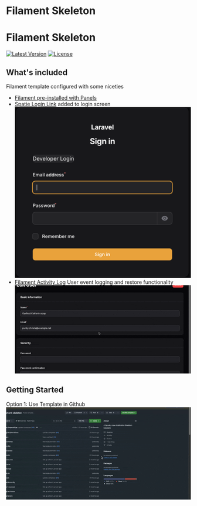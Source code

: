 # Filament Skeleton
# Filament Skeleton

[![Latest Version](https://img.shields.io/github/v/release/jordanpartridge/filament-skeleton)](https://github.com/jordanpartridge/filament-skeleton/releases)
[![License](https://img.shields.io/github/license/jordanpartridge/filament-skeleton)](LICENSE.md)

## What's included

Filament template configured with some niceties
- [Filament pre-installed with Panels](https://filamentphp.com/docs/3.x/panels/installation)
- [Spatie Login Link](https://github.com/spatie/laravel-login-link) added to login screen
 ![login-screen.png](public/img/login-screen.png)
- [Filament Activity Log](https://github.com/pxlrbt/filament-activity-log) User event logging and restore functionality
      ![activity-log-filament.gif](public/img/activity-log-filament.gif)

## Getting Started
Option 1: Use Template in Github
![use-template-github.gif](public/img/use-template-github.gif)
